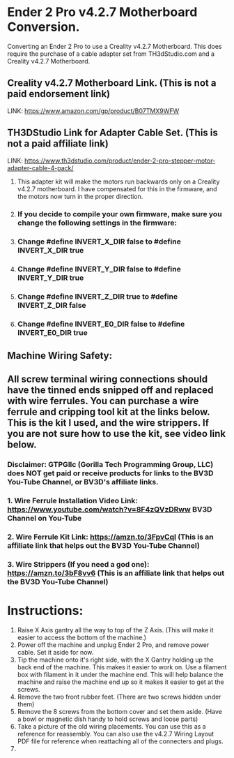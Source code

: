 # Ender 2 Pro v4.2.7 Motherboard Conversion.
Converting an Ender 2 Pro to use a Creality v4.2.7 Motherboard. This does require the purchase of a cable adapter set from TH3dStudio.com and a Creality v4.2.7 Motherboard. 
## Creality v4.2.7 Motherboard Link. (This is not a paid endorsement link)
LINK: https://www.amazon.com/gp/product/B07TMX9WFW
## TH3DStudio Link for Adapter Cable Set. (This is not a paid affiliate link)
LINK: https://www.th3dstudio.com/product/ender-2-pro-stepper-motor-adapter-cable-4-pack/
1. This adapter kit will make the motors run backwards only on a Creality v4.2.7 motherboard. I have compensated for this in the firmware, and the motors now turn in the proper direction. 
2. ### If you decide to compile your own firmware, make sure you change the following settings in the firmware:
3. ### Change #define INVERT_X_DIR false  to  #define INVERT_X_DIR true
4. ### Change #define INVERT_Y_DIR false  to  #define INVERT_Y_DIR true
5. ### Change #define INVERT_Z_DIR true   to  #define INVERT_Z_DIR false
6. ### Change #define INVERT_E0_DIR false  to  #define INVERT_E0_DIR true
## Machine Wiring Safety: 
## All screw terminal wiring connections should have the tinned ends snipped off and replaced with wire ferrules. You can purchase a wire ferrule and cripping tool kit at the links below. This is the kit I used, and the wire strippers. If you are not sure how to use the kit, see video link below.
### Disclaimer: GTPGllc (Gorilla Tech Programming Group, LLC) does NOT get paid or receive products for links to the BV3D You-Tube Channel, or BV3D's affiliate links.
### 1. Wire Ferrule Installation Video Link: https://www.youtube.com/watch?v=8F4zQVzDRww   BV3D Channel on You-Tube
### 2. Wire Ferrule Kit Link: https://amzn.to/3FpvCqI (This is an affiliate link that helps out the BV3D You-Tube Channel)
### 3. Wire Strippers (If you need a god one): https://amzn.to/3bF8vv6 (This is an affiliate link that helps out the BV3D You-Tube Channel) 
# Instructions:
1. Raise X Axis gantry all the way to top of the Z Axis. (This will make it easier to access the bottom of the machine.)
2. Power off the machine and unplug Ender 2 Pro, and remove power cable. Set it aside for now.
3. Tip the machine onto it's right side, with the X Gantry holding up the back end of the machine. This makes it easier to work on. Use a filament box with filament in it under the machine end. This will help balance the machine and raise the machine end up so it makes it easier to get at the screws.
4. Remove the two front rubber feet. (There are two screws hidden under them)
5. Remove the 8 screws from the bottom cover and set them aside. (Have a bowl or magnetic dish handy to hold screws and loose parts)
6. Take a picture of the old wiring placements. You can use this as a reference for reassembly. You can also use the v4.2.7 Wiring Layout PDF file for reference when reattaching all of the connecters and plugs.
7. 

